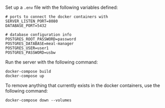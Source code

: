 Set up a `.env` file with the following variables defined:
```
# ports to connect the docker containers with
SERVER_LISTEN_PORT=8080
DATABASE_PORT=5432

# database configuration info
POSTGRES_ROOT_PASSWORD=password
POSTGRES_DATABASE=meal-manager
POSTGRES_USER=user1
POSTGRES_PASSWORD=usbw
```

Run the server with the following command:
```
docker-compose build
docker-compose up
```

To remove anything that currently exists in the docker containers, use the following command:
```
docker-compose down --volumes
```
